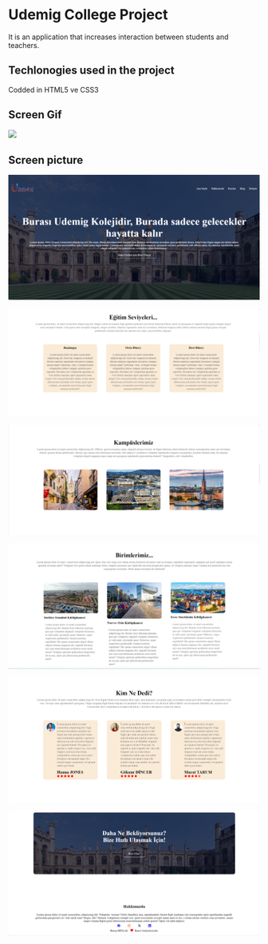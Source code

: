 <h1>Udemig College Project</h1>

It is an application that increases interaction between students and teachers.

<h2>Techlonogies used in the project</h2>

Codded in HTML5 ve CSS3 

<h2>Screen Gif</h2>

![](screen.gif)

<h2>Screen picture</h2>

![](Ekran%20görüntü1.png)

![](Ekran%20görüntü2.png)

![](Ekran%20görüntü3.png)

![](Ekran%20görüntü4.png)

![](Ekran%20görüntü5.png)

![](Ekran%20görüntü6.png)
